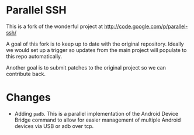 Parallel SSH
============

This is a fork of the wonderful project at http://code.google.com/p/parallel-ssh/

A goal of this fork is to keep up to date with the original repository. Ideally we would set up a trigger so updates from the main project will populate to this repo automatically.

Another goal is to submit patches to the original project so we can contribute back.


Changes
=======

  * Adding `padb`. This is a parallel implementation of the Android Device Bridge command to allow for easier management of multiple Android devices via USB or adb over tcp.

